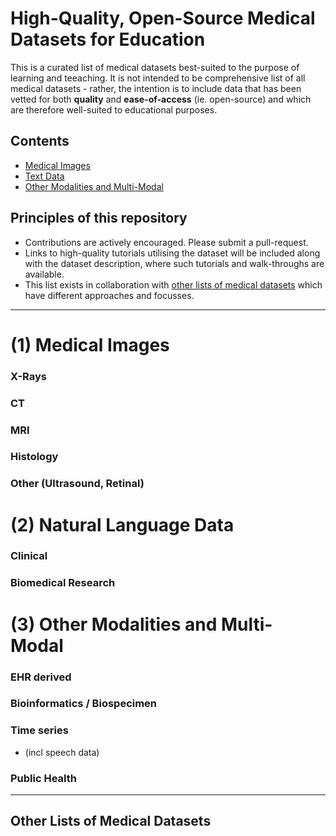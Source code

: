 # High-Quality, Open-Source Medical Datasets for Education

This is a curated list of medical datasets best-suited to the purpose of learning and teeaching. It is not intended to be comprehensive list of all medical datasets - rather, the intention is to include data that has been vetted for both **quality** and **ease-of-access** (ie. open-source) and which are therefore well-suited to educational purposes.


## Contents
- [Medical Images](#1-medical-images)
- [Text Data](#2-text-data)
- [Other Modalities and Multi-Modal](#3-other-modalities-and-multi-modal)
<!-- TODO: add sub-headings to the content index -->


## Principles of this repository
- Contributions are actively encouraged. Please submit a pull-request.
- Links to high-quality tutorials utilising the dataset will be included along with the dataset description, where such tutorials and walk-throughs are available. 
- This list exists in collaboration with [other lists of medical datasets](#other-lists-of-medical-datasets) which have different approaches and focusses.


---


# (1) Medical Images

### X-Rays



### CT




### MRI




### Histology



### Other (Ultrasound, Retinal)




# (2) Natural Language Data

### Clinical



### Biomedical Research





# (3) Other Modalities and Multi-Modal

### EHR derived




### Bioinformatics / Biospecimen




### Time series
- (incl speech data)




### Public Health 




---


## Other Lists of Medical Datasets

